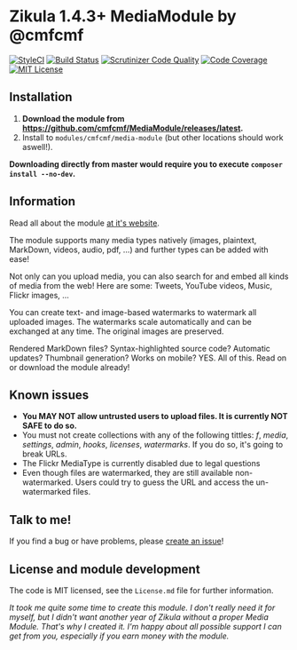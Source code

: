 Zikula 1.4.3+ MediaModule by @cmfcmf
====================================

[![StyleCI](https://styleci.io/repos/43518681/shield)](https://styleci.io/repos/43518681) 
[![Build Status](https://travis-ci.org/cmfcmf/MediaModule.svg?branch=master)](https://travis-ci.org/cmfcmf/MediaModule) 
[![Scrutinizer Code Quality](https://scrutinizer-ci.com/g/cmfcmf/MediaModule/badges/quality-score.png?b=master)](https://scrutinizer-ci.com/g/cmfcmf/MediaModule/?branch=master)
[![Code Coverage](https://scrutinizer-ci.com/g/cmfcmf/MediaModule/badges/coverage.png?b=master)](https://scrutinizer-ci.com/g/cmfcmf/MediaModule/?branch=master)
[![MIT License](https://img.shields.io/github/license/cmfcmf/MediaModule.svg)]()

## Installation 
1. **Download the module from https://github.com/cmfcmf/MediaModule/releases/latest.**
2. Install to `modules/cmfcmf/media-module` (but other locations should work aswell!).

**Downloading directly from master would require you to execute `composer install --no-dev`.**

## Information
Read all about the module [at it's website](http://cmfcmf.github.io/MediaModule).

The module supports many media types natively (images, plaintext, MarkDown, videos, audio, pdf, …)
and further types can be added with ease! 

Not only can you upload media, you can also search for and embed all kinds of media from the web!
Here are some: Tweets, YouTube videos, Music, Flickr images, …

You can create text- and image-based watermarks to watermark all uploaded images.
The watermarks scale automatically and can be exchanged at any time. 
The original images are preserved. 

Rendered MarkDown files? Syntax-highlighted source code? Automatic updates?
Thumbnail generation? Works on mobile? YES. All of this. Read on or download the module already! 

## Known issues
- **You MAY NOT allow untrusted users to upload files. It is currently NOT SAFE to do so.**
- You must not create collections with any of the following tittles: 
*f*, *media*, *settings*, *admin*, *hooks*, *licenses*, *watermarks*. 
If you do so, it's going to break URLs.
- The Flickr MediaType is currently disabled due to legal questions
- Even though files are watermarked, they are still available non-watermarked. Users could try to guess
  the URL and access the un-watermarked files.

## Talk to me!
If you find a bug or have problems, please [create an issue](https://github.com/cmfcmf/MediaModule/issues/new)!

## License and module development

The code is MIT licensed, see the `License.md` file for further information.

*It took me quite some time to create this module. I don't really need it for myself, but I didn't
want another year of Zikula without a proper Media Module. That's why I created it. I'm happy about
all possible support I can get from you, especially if you earn money with the module.*
